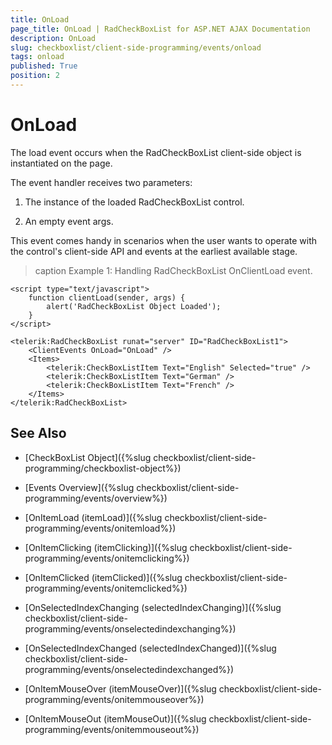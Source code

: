```yaml
---
title: OnLoad
page_title: OnLoad | RadCheckBoxList for ASP.NET AJAX Documentation
description: OnLoad
slug: checkboxlist/client-side-programming/events/onload
tags: onload
published: True
position: 2
---
```


# OnLoad

The load event occurs when the RadCheckBoxList client-side object is instantiated on the page.

The event handler receives two parameters:

1. The instance of the loaded RadCheckBoxList control.

1. An empty event args.

This event comes handy in scenarios when the user wants to operate with the control's client-side API and events at the earliest available stage.

>caption Example 1: Handling RadCheckBoxList OnClientLoad event.

````ASP.NET
<script type="text/javascript">
	function clientLoad(sender, args) {
		alert('RadCheckBoxList Object Loaded');
	}
</script>

<telerik:RadCheckBoxList runat="server" ID="RadCheckBoxList1">
	<ClientEvents OnLoad="OnLoad" />
	<Items>
		<telerik:CheckBoxListItem Text="English" Selected="true" />
		<telerik:CheckBoxListItem Text="German" />
		<telerik:CheckBoxListItem Text="French" />
	</Items>
</telerik:RadCheckBoxList>
````


## See Also

 * [CheckBoxList Object]({%slug checkboxlist/client-side-programming/checkboxlist-object%})
 
* [Events Overview]({%slug checkboxlist/client-side-programming/events/overview%})

* [OnItemLoad (itemLoad)]({%slug checkboxlist/client-side-programming/events/onitemload%})

* [OnItemClicking (itemClicking)]({%slug checkboxlist/client-side-programming/events/onitemclicking%})

* [OnItemClicked (itemClicked)]({%slug checkboxlist/client-side-programming/events/onitemclicked%})

* [OnSelectedIndexChanging (selectedIndexChanging)]({%slug checkboxlist/client-side-programming/events/onselectedindexchanging%})

* [OnSelectedIndexChanged (selectedIndexChanged)]({%slug checkboxlist/client-side-programming/events/onselectedindexchanged%})

* [OnItemMouseOver (itemMouseOver)]({%slug checkboxlist/client-side-programming/events/onitemmouseover%})

* [OnItemMouseOut (itemMouseOut)]({%slug checkboxlist/client-side-programming/events/onitemmouseout%})
